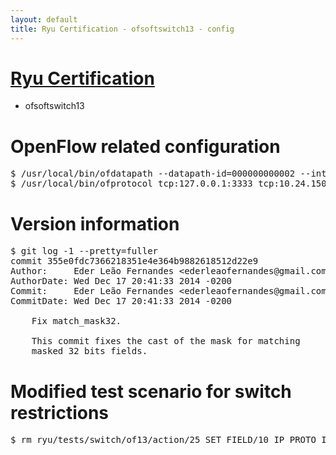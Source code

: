 ```yaml
---
layout: default
title: Ryu Certification - ofsoftswitch13 - config
---
```

# [Ryu Certification](http://osrg.github.io/ryu/certification.html)
* ofsoftswitch13

# OpenFlow related configuration
<pre>
$ /usr/local/bin/ofdatapath --datapath-id=000000000002 --interface=eth21,eth22,eth23 ptcp:3333
$ /usr/local/bin/ofprotocol tcp:127.0.0.1:3333 tcp:10.24.150.30:6633
</pre>

# Version information
<pre>
$ git log -1 --pretty=fuller
commit 355e0fdc7366218351e4e364b9882618512d22e9
Author:     Eder Leão Fernandes &lt;ederleaofernandes@gmail.com&gt;
AuthorDate: Wed Dec 17 20:41:33 2014 -0200
Commit:     Eder Leão Fernandes &lt;ederleaofernandes@gmail.com&gt;
CommitDate: Wed Dec 17 20:41:33 2014 -0200

    Fix match_mask32.
    
    This commit fixes the cast of the mask for matching
    masked 32 bits fields.
</pre>

# Modified test scenario for switch restrictions
<pre>
$ rm ryu/tests/switch/of13/action/25_SET_FIELD/10_IP_PROTO_IPv6.json
</pre>
